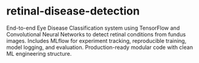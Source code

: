 # retinal-disease-detection
End-to-end Eye Disease Classification system using TensorFlow and Convolutional Neural Networks to detect retinal conditions from fundus images. Includes MLflow for experiment tracking, reproducible training, model logging, and evaluation. Production-ready modular code with clean ML engineering structure.
